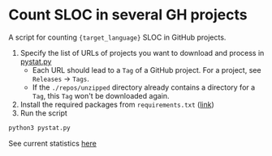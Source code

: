 # Count SLOC in several GH projects

A script for counting `{target_language}` SLOC in GitHub projects.

1. Specify the list of URLs of projects you want to download and process in [pystat.py](./pystat.py)
    * Each URL should lead to a `Tag` of a GitHub project. For a project, see `Releases` -> `Tags`.
    * If the `./repos/unzipped` directory already contains a directory for a `Tag`, this `Tag` won't be downloaded again.
2. Install the required packages from `requirements.txt` ([link](https://pip.pypa.io/en/stable/cli/pip_freeze/#examples))
3. Run the script
```sh
python3 pystat.py
```

See current statistics [here](./current_stat)